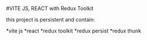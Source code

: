 #VITE JS, REACT with Redux Toolkit

this project is persistent and contain:

*vite js
*react
*redux toolkit
*redux persist
\*redux thunk
